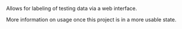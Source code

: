 Allows for labeling of testing data via a web interface.

More information on usage once this project is in a more usable state.